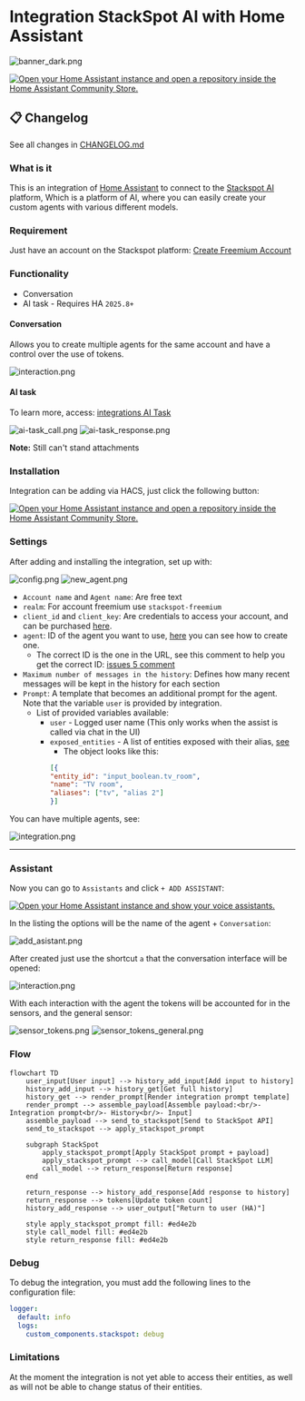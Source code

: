 # Integration StackSpot AI with Home Assistant

![banner_dark.png](.docs/stackspot_ha_banner_dark.png)


[![Open your Home Assistant instance and open a repository inside the Home Assistant Community Store.](https://my.home-assistant.io/badges/hacs_repository.svg)](https://my.home-assistant.io/redirect/hacs_repository/?owner=alves-dev&repository=stackspot-homeassistant&category=integration)

## 📋 Changelog

See all changes in [CHANGELOG.md](./CHANGELOG.md)

### What is it
This is an integration of [Home Assistant](https://www.home-assistant.io) to connect to the [Stackspot AI](https://stackspot.com/en) platform, 
Which is a platform of AI, where you can easily create your custom agents with various different models.

### Requirement
Just have an account on the Stackspot platform: [Create Freemium Account](https://ai.stackspot.com)

### Functionality

- Conversation
- AI task - Requires HA `2025.8+`

#### Conversation
Allows you to create multiple agents for the same account and have a control over the use of tokens.

![interaction.png](.docs/interaction.png)

#### AI task
To learn more, access: [integrations AI Task](https://www.home-assistant.io/integrations/ai_task)

![ai-task_call.png](.docs/ai-task_call.png)
![ai-task_response.png](.docs/ai-task_response.png)

**Note:** Still can't stand attachments

### Installation
Integration can be adding via HACS, just click the following button:

[![Open your Home Assistant instance and open a repository inside the Home Assistant Community Store.](https://my.home-assistant.io/badges/hacs_repository.svg)](https://my.home-assistant.io/redirect/hacs_repository/?owner=alves-dev&repository=stackspot-homeassistant&category=integration)


### Settings
After adding and installing the integration, set up with:

![config.png](.docs/new_entry.png)
![new_agent.png](.docs/new_agent.png)

- `Account name` and `Agent name`: Are free text
- `realm`: For account freemium use `stackspot-freemium`
- `client_id` and `client_key`: Are credentials to access your account, and can be purchased [here](https://myaccount.stackspot.com/profile/access-token).
- `agent`: ID of the agent you want to use, [here](https://www.linkedin.com/pulse/seu-agente-de-ia-do-jeito-igor-moreira-nhu6f/) you can see how to create one.
  - The correct ID is the one in the URL, see this comment to help you get the correct ID: [issues 5 comment](https://github.com/alves-dev/stackspot-homeassistant/issues/5#issuecomment-3219962172)
- `Maximum number of messages in the history`: Defines how many recent messages will be kept in the history for each section
- `Prompt`: A template that becomes an additional prompt for the agent. Note that the variable `user` is provided by integration.
  - List of provided variables available:
    - `user` - Logged user name (This only works when the assist is called via chat in the UI)
    - `exposed_entities` - A list of entities exposed with their alias, [see](https://www.home-assistant.io/voice_control/voice_remote_expose_devices/)
      - The object looks like this:
      ```json
      [{
      "entity_id": "input_boolean.tv_room", 
      "name": "TV room", 
      "aliases": ["tv", "alias 2"]
      }]
      ```

You can have multiple agents, see:

![integration.png](.docs/integration.png)

---
### Assistant

Now you can go to `Assistants` and click `+ ADD ASSISTANT`:

[![Open your Home Assistant instance and show your voice assistants.](https://my.home-assistant.io/badges/voice_assistants.svg)](https://my.home-assistant.io/redirect/voice_assistants/)

In the listing the options will be the name of the agent + `Conversation`:

![add_asistant.png](.docs/add_asistant.png)

After created just use the shortcut `a` that the conversation interface will be opened:

![interaction.png](.docs/interaction.png)

With each interaction with the agent the tokens will be accounted for in the sensors,
and the general sensor:

![sensor_tokens.png](.docs/sensor_tokens.png)
![sensor_tokens_general.png](.docs/sensor_tokens_general.png)

### Flow

```mermaid
flowchart TD
    user_input[User input] --> history_add_input[Add input to history]
    history_add_input --> history_get[Get full history]
    history_get --> render_prompt[Render integration prompt template]
    render_prompt --> assemble_payload[Assemble payload:<br/>- Integration prompt<br/>- History<br/>- Input]
    assemble_payload --> send_to_stackspot[Send to StackSpot API]
    send_to_stackspot --> apply_stackspot_prompt

    subgraph StackSpot
        apply_stackspot_prompt[Apply StackSpot prompt + payload]
        apply_stackspot_prompt --> call_model[Call StackSpot LLM]
        call_model --> return_response[Return response]
    end

    return_response --> history_add_response[Add response to history]
    return_response --> tokens[Update token count]
    history_add_response --> user_output["Return to user (HA)"]

    style apply_stackspot_prompt fill: #ed4e2b
    style call_model fill: #ed4e2b
    style return_response fill: #ed4e2b
```

### Debug

To debug the integration, you must add the following lines to the configuration file:

```yaml
logger:
  default: info
  logs:
    custom_components.stackspot: debug
```

### Limitations

At the moment the integration is not yet able to access their entities, as well as will not be able to change status of their entities.